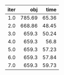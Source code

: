 |  iter |      obj |    time |
| -----:| --------:| -------:|
| $1.0$ | $785.69$ | $65.36$ |
| $2.0$ | $668.86$ | $48.45$ |
| $3.0$ |  $659.3$ | $50.24$ |
| $4.0$ |  $659.3$ |  $56.8$ |
| $5.0$ |  $659.3$ | $57.23$ |
| $6.0$ |  $659.3$ | $57.84$ |
| $7.0$ |  $659.3$ | $59.73$ |

